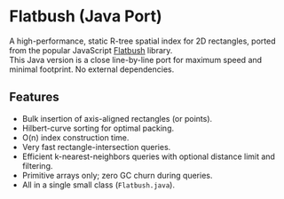 # Flatbush (Java Port)

A high-performance, static R-tree spatial index for 2D rectangles, ported from the popular JavaScript [Flatbush](https://github.com/mourner/flatbush) library.  
This Java version is a close line-by-line port for maximum speed and minimal footprint. No external dependencies.

## Features

- Bulk insertion of axis-aligned rectangles (or points).  
- Hilbert-curve sorting for optimal packing.  
- O(n) index construction time.  
- Very fast rectangle-intersection queries.  
- Efficient k-nearest-neighbors queries with optional distance limit and filtering.  
- Primitive arrays only; zero GC churn during queries.  
- All in a single small class (`Flatbush.java`).  
